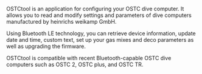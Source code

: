 OSTCtool is an application for configuring your OSTC dive computer. It allows you to read and modify settings and parameters of dive computers manufactured by heinrichs weikamp GmbH.

Using Bluetooth LE technology, you can retrieve device information, update date and time, custom text, set up your gas mixes and deco parameters as well as upgrading the firmware.

OSTCtool is compatible with recent Bluetooth-capable OSTC dive computers such as OSTC 2, OSTC plus, and OSTC TR.
